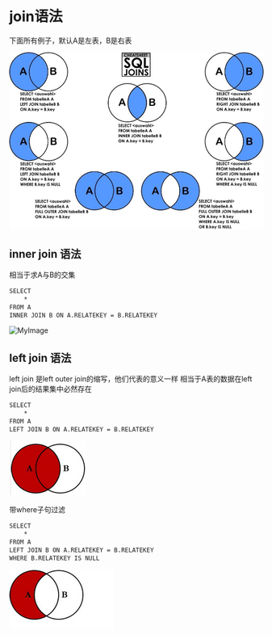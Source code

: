 # join语法
下面所有例子，默认A是左表，B是右表

![MyImage](https://github.com/InspireYi/Learn-doc/blob/master/DataBase/join/img/all%20join.jpg 'all join')

## inner join 语法
相当于求A与B的交集

```
SELECT 
    *
FROM A
INNER JOIN B ON A.RELATEKEY = B.RELATEKEY 
```

![MyImage](https://github.com/InspireYi/Learn-doc/blob/master/DataBase/join/img/inner%20join.jpg 'inner join')


## left join 语法
left join 是left outer join的缩写，他们代表的意义一样
相当于A表的数据在left join后的结果集中必然存在

```
SELECT 
    *
FROM A
LEFT JOIN B ON A.RELATEKEY = B.RELATEKEY 
```

![MyImage](https://github.com/InspireYi/Learn-doc/blob/master/DataBase/join/img/left%20join.png 'left join')

带where子句过滤
```
SELECT 
    *
FROM A
LEFT JOIN B ON A.RELATEKEY = B.RELATEKEY 
WHERE B.RELATEKEY IS NULL
```
![MyImage](https://github.com/InspireYi/Learn-doc/blob/master/DataBase/join/img/left%20join%20where%20is%20null.png 'left join')